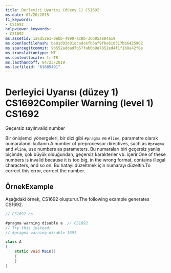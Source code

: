 ```yaml
---
title: Derleyici Uyarısı (düzey 1) CS1692
ms.date: 07/20/2015
f1_keywords:
- CS1692
helpviewer_keywords:
- CS1692
ms.assetid: 1a6d52e1-0ebb-4990-ac0b-36b05a884a19
ms.openlocfilehash: ba81d93d81ecadcefb5af9fbe610517bb6425902
ms.sourcegitcommit: 9b552addadfb57fab0b9e7852ed4f1f1b8a42f8e
ms.translationtype: MT
ms.contentlocale: tr-TR
ms.lasthandoff: 04/23/2019
ms.locfileid: "61685491"
---
```

# <a name="compiler-warning-level-1-cs1692"></a><span data-ttu-id="51501-102">Derleyici Uyarısı (düzey 1) CS1692</span><span class="sxs-lookup"><span data-stu-id="51501-102">Compiler Warning (level 1) CS1692</span></span>

<span data-ttu-id="51501-103">Geçersiz sayı</span><span class="sxs-lookup"><span data-stu-id="51501-103">Invalid number</span></span>

<span data-ttu-id="51501-104">Bir önişlemci yönergeleri, bir dizi gibi `#pragma` ve `#line`, parametre olarak numaralarını kullanın.</span><span class="sxs-lookup"><span data-stu-id="51501-104">A number of preprocessor directives, such as `#pragma` and `#line`, use numbers as parameters.</span></span> <span data-ttu-id="51501-105">Bu numaraları biri geçersiz yanlış biçimde, çok büyük olduğundan, geçersiz karakterler vb. içerir.</span><span class="sxs-lookup"><span data-stu-id="51501-105">One of these numbers is invalid because it is too big, in the wrong format, contains illegal characters, and so on.</span></span> <span data-ttu-id="51501-106">Bu hatayı düzeltmek için numarayı düzeltin.</span><span class="sxs-lookup"><span data-stu-id="51501-106">To correct this error, correct the number.</span></span>

## <a name="example"></a><span data-ttu-id="51501-107">Örnek</span><span class="sxs-lookup"><span data-stu-id="51501-107">Example</span></span>

<span data-ttu-id="51501-108">Aşağıdaki örnek, CS1692 oluşturur.</span><span class="sxs-lookup"><span data-stu-id="51501-108">The following example generates CS1692.</span></span>

```csharp
// CS1692.cs

#pragma warning disable a  // CS1692
// Try this instead:
// #pragma warning disable 1691

class A
{
    static void Main()
    {
    }
}
```
